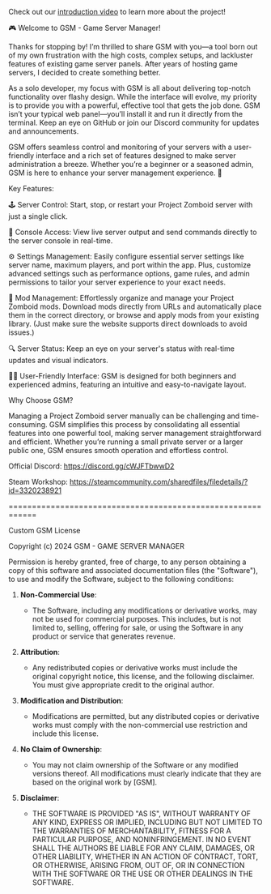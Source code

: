 Check out our [introduction video](https://youtu.be/HEFz7NB1Jk8?si=IfRtyfH9DjMSho2L) to learn more about the project!

🎮 Welcome to GSM - Game Server Manager!

Thanks for stopping by! I’m thrilled to share GSM with you—a tool born out of my own frustration with the high costs, complex setups, and lackluster features of existing game server panels. After years of hosting game servers, I decided to create something better.

As a solo developer, my focus with GSM is all about delivering top-notch functionality over flashy design. While the interface will evolve, my priority is to provide you with a powerful, effective tool that gets the job done. GSM isn’t your typical web panel—you’ll install it and run it directly from the terminal. Keep an eye on GitHub or join our Discord community for updates and announcements.

GSM offers seamless control and monitoring of your servers with a user-friendly interface and a rich set of features designed to make server administration a breeze. Whether you’re a beginner or a seasoned admin, GSM is here to enhance your server management experience. 🌟

Key Features:

🕹️ Server Control: Start, stop, or restart your Project Zomboid server with just a single click.

📜 Console Access: View live server output and send commands directly to the server console in real-time.

⚙️ Settings Management: Easily configure essential server settings like server name, maximum players, and port within the app. Plus, customize advanced settings such as performance options, game rules, and admin permissions to tailor your server experience to your exact needs.

🧩 Mod Management: Effortlessly organize and manage your Project Zomboid mods. Download mods directly from URLs and automatically place them in the correct directory, or browse and apply mods from your existing library. (Just make sure the website supports direct downloads to avoid issues.)

🔍 Server Status: Keep an eye on your server's status with real-time updates and visual indicators.

👨‍💻 User-Friendly Interface: GSM is designed for both beginners and experienced admins, featuring an intuitive and easy-to-navigate layout.

Why Choose GSM?

Managing a Project Zomboid server manually can be challenging and time-consuming. GSM simplifies this process by consolidating all essential features into one powerful tool, making server management straightforward and efficient. Whether you’re running a small private server or a larger public one, GSM ensures smooth operation and effortless control.

Official Discord:
https://discord.gg/cWJFTbwwD2

Steam Workshop:
https://steamcommunity.com/sharedfiles/filedetails/?id=3320238921

============================================================

Custom GSM License

Copyright (c) 2024 GSM - GAME SERVER MANAGER 

Permission is hereby granted, free of charge, to any person obtaining a copy
of this software and associated documentation files (the "Software"), to use
and modify the Software, subject to the following conditions:

1. **Non-Commercial Use**:
   - The Software, including any modifications or derivative works, may not be used for commercial purposes. This includes, but is not limited to, selling, offering for sale, or using the Software in any product or service that generates revenue.

2. **Attribution**:
   - Any redistributed copies or derivative works must include the original copyright notice, this license, and the following disclaimer. You must give appropriate credit to the original author.

3. **Modification and Distribution**:
   - Modifications are permitted, but any distributed copies or derivative works must comply with the non-commercial use restriction and include this license.

4. **No Claim of Ownership**:
   - You may not claim ownership of the Software or any modified versions thereof. All modifications must clearly indicate that they are based on the original work by [GSM].

5. **Disclaimer**:
   - THE SOFTWARE IS PROVIDED "AS IS", WITHOUT WARRANTY OF ANY KIND, EXPRESS OR IMPLIED, INCLUDING BUT NOT LIMITED TO THE WARRANTIES OF MERCHANTABILITY, FITNESS FOR A PARTICULAR PURPOSE, AND NONINFRINGEMENT. IN NO EVENT SHALL THE AUTHORS BE LIABLE FOR ANY CLAIM, DAMAGES, OR OTHER LIABILITY, WHETHER IN AN ACTION OF CONTRACT, TORT, OR OTHERWISE, ARISING FROM, OUT OF, OR IN CONNECTION WITH THE SOFTWARE OR THE USE OR OTHER DEALINGS IN THE SOFTWARE.
